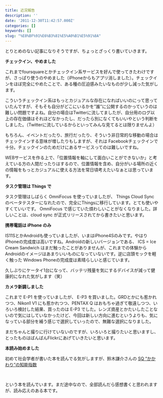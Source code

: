 ```yaml
---
title: 近況報告
description: ''
date: '2011-12-30T11:42:57.000Z'
categories: []
keywords: []
slug: "%E8%BF%91%E6%B3%81%E5%A0%B1%E5%91%8A"
---
```

とりとめのない記事になりそうですが、ちょっとざっくり書いていきます。

**チェックイン、やめました**

これまでfoursquareとかチェックイン系サービスを好んで使ってきたわけですが、さっぱり使うのやめました（iPhoneからもアプリ消しました）。チェックインをほぼ完全にやめたことで、ある種の圧迫感みたいなものが少し減った気がします。

こういうチェックイン系はもっとカジュアルな存在になればいいのにって思っていたんですが、そもそも自分がどこにいるかを”誰”に公開するのかっていうのは難しい問題ですよね。自分の場合はTwitterに流してましたが、自分用のログ以上の存在価値はそれほどなかったし、だったら別になくてもいいやという判断をしました。（Twitterに流しているからといってみんな見てるとは限りませんよ）

もちろん、イベントだったり、旅行だったり、そういう非日常的な移動の場合はチェックインする意味が増したりもしますが、それは Facebookチェックインで十分。チェックインのためだけにあるサービスってのは難しいですね。

WEBサービスを作る上で、「位置情報を軸にして面白いことができないか」と考えている方の人間だったりはするので、位置情報を含め、自分がいる場所の近くの情報をもっとカジュアルに使える方法を常日頃考えたいなぁとは思っています。

**タスク管理は Things で**

タスク管理はしばらく OmniFocus を使っていましたが、 Things Cloud Sync のベータテスターになれたので、完全にThingsに移行しています。とても使いやすくていいです。 OmniFocus で感じていた煩わしいことがなくなりました。詳しいことは、cloud sync が正式リリースされてから書きたいと思います。

**携帯電話は iPhone のみ**

IS11SとかAndroidも使っていましたが、いまはiPhone4Sのみです。やはりiPhoneの完成度は高いですね。Androidの新しいバージョンである、 ICS = Ice Cream Sandwich はまだ触ったことがありませんが、これまでの体験からAndroidのイメージはあまりいいものになっていないです。逆に店頭モックを軽く触った Windows Phoneの完成度は素晴らしいと感じています。

久しぶりにケータイ1台になって、バッテリ残量を気にするデバイスが減って健康的になれた気がします（笑）

**カメラ新調しました**

これまで E-P1 を使っていましたが、 E-P3 を買いました。GRDとかにも惹かれつつ、Nikon1 V1 にも惹かれつつ、PENTAX Q はおもちゃ過ぎて敬遠しつつ、いろいろ検討した結果、買ったのは E-P3 でした。レンズ資産とかたいしたことないので気にはしていなかったけど、今回は新しい方向に進むというよりも、気になっている部分を補う感じで選択していったので、無難な選択になりました。

まだちゃんと撮りに行けていないのですが、いろいろと撮りたいと思いますし、とったものはばんばんFlickrにあげていきたいと思います。

**本読み始めました**

初めて社会学者が書いた本を読んでる気がしますが、鈴木謙介さんの [SQ “かかわり”の知能指数](http://www.amazon.co.jp/gp/product/4799310836/ref=as_li_ss_tl?ie=UTF8&tag=qli-22&linkCode=as2&camp=247&creative=7399&creativeASIN=4799310836)

![](0__53vHTKAjIy9HCb0W.)

という本を読んでいます。まだ途中なので、全部読んだら感想書くと思われますが、読み応えのある本です。